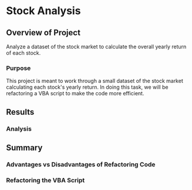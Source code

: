 # Stock Analysis

## Overview of Project
Analyze a dataset of the stock market to calculate the overall yearly return of each stock.

### Purpose
This project is meant to work through a small dataset of the stock market calculating each stock's yearly return. In doing this task, we will be refactoring a VBA script to make the code more efficient.


## Results

### Analysis

## Summary

### Advantages vs Disadvantages of Refactoring Code

### Refactoring the VBA Script
